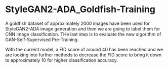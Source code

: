 # StyleGAN2-ADA_Goldfish-Training

A goldfish dataset of approximately 2000 images have been used for StyleGAN2-ADA image generation and then we are going to label them for CNN image classification. THe last step is to evaluate the new algorithm of GAN-Self-Supervised Pre-Training.

With the current model, a FID score of around 40 has been reached and we are looking into further methods to decrease the FID score to bring it down to approximately 10 for higher classification accuracy.
